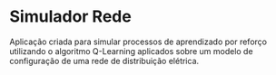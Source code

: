 # Simulador Rede

Aplicação criada para simular processos de aprendizado por reforço utilizando o algoritmo Q-Learning aplicados sobre um modelo de configuração de uma rede de distribuição elétrica.
